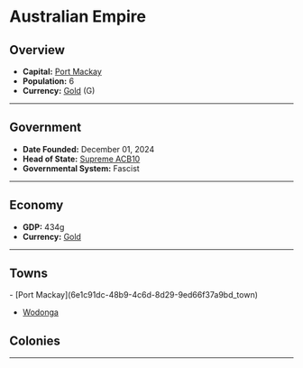 <!--UNDEDITED FILE, remove this entire line if this file has been edited!-->
# <!--NAME-->Australian Empire<!--NAME-->

## Overview

- **Capital:** <!--CAPITAL_LINK-->[Port Mackay](6e1c91dc-48b9-4c6d-8d29-9ed66f37a9bd_town)<!--CAPITAL_LINK-->
- **Population:** <!--POPULATION-->6<!--POPULATION-->
- **Currency:** <!--CURRENCY_LINK-->[Gold](Gold_currency)<!--CURRENCY_LINK--> (<!--CURRENCY_ABV-->G<!--CURRENCY_ABV-->)

---

## Government

- **Date Founded:** <!--FOUNDED-->December 01, 2024<!--FOUNDED-->
- **Head of State:** <!--LEADER_TITLE_LINK-->[Supreme ACB10](ACB10_user)<!--LEADER_TITLE_LINK-->
- **Governmental System:** <!--GOVERNMENT-->Fascist<!--GOVERNMENT-->

---

## Economy

- **GDP:** <!--GDP-->434g<!--GDP-->
- **Currency:** <!--CURRENCY_LINK-->[Gold](Gold_currency)<!--CURRENCY_LINK-->

---

## Towns

<!--TOWNS-->- [Port Mackay](6e1c91dc-48b9-4c6d-8d29-9ed66f37a9bd_town)
- [Wodonga](4ca79ef4-3711-481f-aa01-a821a7f2d5f2_town)<!--TOWNS-->

## Colonies

<!--COLONIES--><!--COLONIES-->

---